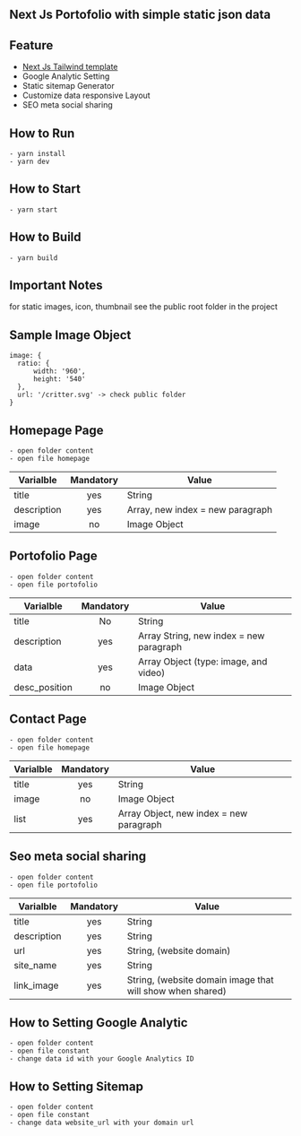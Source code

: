 ## Next Js Portofolio with simple static json data

## Feature
 - [Next Js Tailwind template](https://github.com/taylorbryant/next-starter-tailwind)
 - Google Analytic Setting
 - Static sitemap Generator
 - Customize data responsive Layout
 - SEO meta social sharing 
 
 ## How to Run
 ```
 - yarn install
 - yarn dev
 ```

  ## How to Start
 ```
 - yarn start
 ```

 ## How to Build
 ```
 - yarn build
 ```

## Important Notes
for static images, icon, thumbnail see the public root folder in the project

## Sample Image Object
```
image: {
  ratio: {
      width: '960',
      height: '540'
  },
  url: '/critter.svg' -> check public folder
}
```

 ## Homepage Page
   ```
 - open folder content
 - open file homepage
 ```
| Varialble      | Mandatory | Value | 
| ----------- |:----:| ----------- |
| title      |yes| String       |
| description   |yes| Array, new index = new paragraph        |
| image   |no| Image Object        |

 ## Portofolio Page
  ```
 - open folder content
 - open file portofolio
 ```

| Varialble      | Mandatory | Value | 
| ----------- |:----:| ----------- |
| title      |No| String       |
| description   |yes| Array String, new index = new paragraph        |
| data   |yes| Array Object (type: image, and video)        |
| desc_position   |no| Image Object        |

 ## Contact Page
   ```
 - open folder content
 - open file homepage
 ```

| Varialble      | Mandatory | Value | 
| ----------- |:----:| ----------- |
| title      |yes| String       |
| image   |no| Image Object        |
| list   |yes| Array Object, new index = new paragraph        |

 ## Seo meta social sharing
  ```
 - open folder content
 - open file portofolio
 ```

| Varialble      | Mandatory | Value | 
| ----------- |:----:| ----------- |
| title      |yes| String       |
| description   |yes| String        |
| url   |yes| String, (website domain)        |
| site_name   |yes| String       |
| link_image   |yes| String, (website domain image that will show when shared)        |

 ## How to Setting Google Analytic
 ```
 - open folder content
 - open file constant
 - change data id with your Google Analytics ID
 ```

  ## How to Setting Sitemap
 ```
 - open folder content
 - open file constant
 - change data website_url with your domain url
 ```
